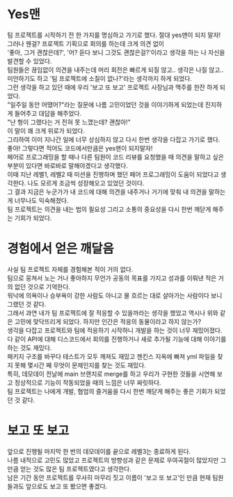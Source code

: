 # Yes맨

팀 프로젝트를 시작하기 전 한 가지를 명심하고 가기로 했다. 절대 yes맨이 되지 말자!  
그러나 웬걸? 프로젝트 기획으로 회의를 하는데 크게 의견 없이  
'좋아, 그거 괜찮은데?', '어? 듣다 보니 그것도 괜찮은걸?'이라고 생각을 하는 나 자신을 발견할 수 있었다.  
팀원들은 끊임없이 의견을 내주는데 머리 회전은 빠르게 되질 않고.. 생각은 나질 않고..  
미안하기도 하고 '팀 프로젝트에 소질이 없나?'라는 생각까지 하게 되었다.  
그런 생각을 하고 있던 때에 우리 '보고 또 보고' 프로젝트 사장님과 맥주를 한잔 하게 되었다.  
"일주일 동안 어땠어?"라는 질문에 나름 고민이었던 것을 이야기하게 되었는데 진지하게 들어주고 대답을 해주었다.  
"난 형이 그랬다는 거 전혀 못 느꼈는데? 괜찮아!"  
이 말이 꽤 크게 위로가 되었다.  
그리하여 이미 지나간 일에 너무 상심하지 않고 다시 한번 생각을 다잡고 가기로 했다. 좋아! 그렇다면 적어도 코드에서만큼은 yes맨이 되지말자!    
페어로 프로그래밍을 할 때나 다른 팀원이 코드 리뷰를 요청했을 때 의견을 말하고 싶은 부분이 있다면 바로바로 말해야겠다고 생각했다.   
이때 지난 레벨1, 레벨2 때 미션을 진행하며 했던 페어 프로그래밍이 도움이 되었다고 생각한다. 나도 모르게 조금씩 성장해오고 있었던 것이다.  
그 결과 지금은 누군가가 내 코드에 대해 의견을 내주거나 거기에 맞춰 내 의견을 말하는 게 너무나도 익숙해졌다.   
팀 프로젝트는 의견을 내는 법의 필요성 그리고 소통의 중요성을 다시 한번 깨닫게 해주는 기회가 되었다.

# 경험에서 얻은 깨달음

사실 팀 프로젝트 자체를 경험해본 적이 거의 없다.  
팀으로 뭉쳐서 노는 거나 좋아하지 무언가 공동의 목표를 가지고 성과를 이뤄낸 적은 거의 없던 것으로 기억한다.  
워낙에 의욕이나 승부욕이 강한 사람도 아니고 물 흐르는 대로 살아가는 사람이다 보니 그랬던 것 같다.  
그래서 과연 내가 팀 프로젝트에 잘 적응할 수 있을까라는 생각을 했었고 역시나 위와 같은 고민에 맞닥뜨리게 되었다.
하지만 인간은 적응의 동물이라고 하지 않는가?  
생각을 다잡고 프로젝트와 팀에 적응하기 시작하니 개발을 하는 것이 너무 재밌어졌다.  
다 같이 API에 대해 디스코드에서 회의를 진행하거나 새로 추가될 기능에 대해 이야기를 하는 것도 재밌다.  
패키지 구조를 바꾸다 테스트가 모두 깨져도 재밌고 젠킨스 지옥에 빠져 yml 파일을 찾지 못해 몇시간 째 무엇이 문제인지를 찾는 것도 재밌다.  
특히, 데모데이 전날에 main 브랜치로 merge를 하고 우리가 구현한 것들을 시연해 보고 정상적으로 기능이 작동되었을 때의 느낌은 너무 짜릿하다.  
팀 프로젝트는 나에게 개발, 협업의 즐거움을 다시 한번 깨닫게 해주는 좋은 기회가 되었던 것 같다.  

# 보고 또 보고

앞으로 진행될 마지막 한 번의 데모데이를 끝으로 레벨3는 종료하게 된다.  
나름 내적으로 고민도 많았고 프로젝트의 방향성과 같은 문제로 우여곡절이 많았지만 그만큼 얻는 것도 많은 팀 프로젝트였다고 생각한다.  
남은 기간 동안 프로젝트를 무사히 마무리 짓고 이름이 '보고 또 보고'인 만큼 현재 팀원들과도 앞으로도 보고 또 봤으면 좋겠다.